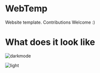 # WebTemp

Website template.
Contributions Welcome :)


# What does it look like

 ![darkmode](https://user-images.githubusercontent.com/76558546/114166192-0cb94f00-994b-11eb-867c-135a4695229f.jpg)
 
 ![light](https://user-images.githubusercontent.com/76558546/114166385-48ecaf80-994b-11eb-8b93-4279bf9f45f8.jpg)


